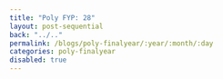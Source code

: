 ```yaml
---
title: "Poly FYP: 28"
layout: post-sequential
back: "../.."
permalink: /blogs/poly-finalyear/:year/:month/:day
categories: poly-finalyear
disabled: true
---
```

